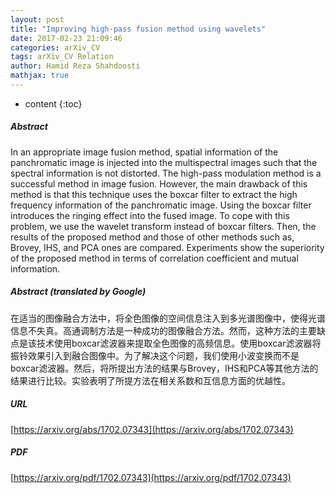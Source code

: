 ```yaml
---
layout: post
title: "Improving high-pass fusion method using wavelets"
date: 2017-02-23 21:09:46
categories: arXiv_CV
tags: arXiv_CV Relation
author: Hamid Reza Shahdoosti
mathjax: true
---
```


* content
{:toc}

##### Abstract
In an appropriate image fusion method, spatial information of the panchromatic image is injected into the multispectral images such that the spectral information is not distorted. The high-pass modulation method is a successful method in image fusion. However, the main drawback of this method is that this technique uses the boxcar filter to extract the high frequency information of the panchromatic image. Using the boxcar filter introduces the ringing effect into the fused image. To cope with this problem, we use the wavelet transform instead of boxcar filters. Then, the results of the proposed method and those of other methods such as, Brovey, IHS, and PCA ones are compared. Experiments show the superiority of the proposed method in terms of correlation coefficient and mutual information.

##### Abstract (translated by Google)
在适当的图像融合方法中，将全色图像的空间信息注入到多光谱图像中，使得光谱信息不失真。高通调制方法是一种成功的图像融合方法。然而，这种方法的主要缺点是该技术使用boxcar滤波器来提取全色图像的高频信息。使用boxcar滤波器将振铃效果引入到融合图像中。为了解决这个问题，我们使用小波变换而不是boxcar滤波器。然后，将所提出方法的结果与Brovey，IHS和PCA等其他方法的结果进行比较。实验表明了所提方法在相关系数和互信息方面的优越性。

##### URL
[https://arxiv.org/abs/1702.07343](https://arxiv.org/abs/1702.07343)

##### PDF
[https://arxiv.org/pdf/1702.07343](https://arxiv.org/pdf/1702.07343)

